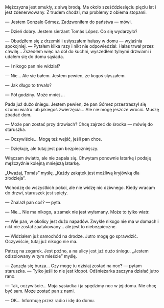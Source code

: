 <p>Mężczyzna jest smukły, z siwą brodą. Ma około sześćdziesięciu pięciu lat i jest zdenerwowany. Z trudem chodzi, ma problemy z obiema stopami.</p>

<p>— Jestem Gonzalo Gómez. Zadzwoniłem do państwa — mówi.</p>

<p>— Dzień dobry. Jestem sierżant Tomás López. Co się wydarzyło?</p>

<p>— Obudziłem się z drzemki i usłyszałem hałasy w domu — wyjaśnia spokojniej. — Pytałem kilka razy i nikt nie odpowiedział.
Hałas trwał przez chwilę... Zszedłem więc na dół do kuchni, wyszedłem tylnymi drzwiami i udałem się do domu sąsiada.</p>

<p>— I nikogo pan nie widział?</p>

<p>— Nie... Ale się bałem. Jestem pewien, że kogoś słyszałem.</p>

<p>— Jak długo to trwało?</p>

<p>— Pół godziny. Może mniej ...</p>

<p>Pada już dużo śniegu. Jestem pewien, że pan Gómez przestraszył się szumu wiatru lub jakiegoś zwierzęcia... Ale nie mogę jeszcze wrócić. Muszę zbadać dom.</p>

<p>— Może pan zostać przy drzwiach? Chcę zajrzeć do środka — mówię do staruszka.</p>

<p>— Oczywiście... Mogę też wejść, jeśli pan chce.</p>

<p>— Dziękuję, ale tutaj jest pan bezpieczniejszy.</p>

<p>Włączam światło, ale nie zapala się. Chwytam ponownie latarkę i podaję mężczyźnie kolejną mniejszą latarkę.</p>

<p>„Uważaj, Tomás” myślę. „Każdy zakątek jest możliwą kryjówką dla złodzieja”.</p>

<p>Wchodzę do wszystkich pokoi, ale nie widzę nic dziwnego. Kiedy wracam do drzwi, staruszek jest spięty.</p>

<p>— Znalazł pan coś? — pyta.</p>

<p>— Nie... Nie ma nikogo, a zamek nie jest wyłamany. Może to tylko wiatr.</p>

<p>— Wie pan, w okolicy jest dużo napadów. Zwykle nikogo nie ma w domach i nikt nie został zaatakowany… ale jest to niebezpieczne.</p>

<p>— Widziałem już samochód na drodze. Jutro mogę go sprawdzić. Oczywiście, tutaj już nikogo nie ma.</p>

<p>Patrzę na zegarek. Jest późno, a na ulicy jest już dużo śniegu. „Jestem odizolowany w tym mieście” myślę.</p>

<p>— Zaczęła się burza... Czy mogę tu dzisiaj zostać na noc? — pytam staruszka. — Tylko jeśli to nie jest kłopot. Odśnieżarka zaczyna działać jutro rano.</p>

<p>— Tak, oczywiście... Moja sąsiadka i ja spędzimy noc w jej domu. Nie chcę być sam. Może zostać pan z nami.</p>

<p>— OK... Informuję przez radio i idę do domu.</p>